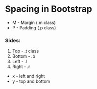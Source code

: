 # Spacing in Bootstrap

- M - Margin (.m class)
- P - Padding (.p class)

### Sides:

1. Top - .t class
2. Bottom - .b
3. Left - .l
4. Right - .r

- x - left and right
- y - top and bottom
